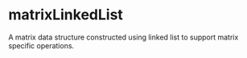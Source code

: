 # matrixLinkedList
A matrix data structure constructed using linked list to support matrix specific operations.
